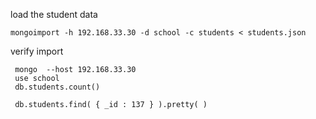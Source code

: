 load the student data

    mongoimport -h 192.168.33.30 -d school -c students < students.json

verify import

     mongo  --host 192.168.33.30
     use school
     db.students.count()

     db.students.find( { _id : 137 } ).pretty( )
